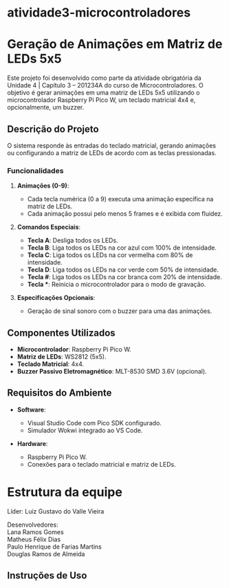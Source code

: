 # atividade3-microcontroladores

# Geração de Animações em Matriz de LEDs 5x5  

Este projeto foi desenvolvido como parte da atividade obrigatória da Unidade 4 | Capítulo 3 – 201234A do curso de Microcontroladores. 
O objetivo é gerar animações em uma matriz de LEDs 5x5 utilizando o microcontrolador Raspberry Pi Pico W, um teclado matricial 4x4 e, opcionalmente, um buzzer.  

## **Descrição do Projeto**  
O sistema responde às entradas do teclado matricial, gerando animações ou configurando a matriz de LEDs de acordo com as teclas pressionadas.  

### **Funcionalidades**  
1. **Animações (0-9)**:  
   - Cada tecla numérica (0 a 9) executa uma animação específica na matriz de LEDs.  
   - Cada animação possui pelo menos 5 frames e é exibida com fluidez.  

2. **Comandos Especiais**:  
   - **Tecla A**: Desliga todos os LEDs.  
   - **Tecla B**: Liga todos os LEDs na cor azul com 100% de intensidade.  
   - **Tecla C**: Liga todos os LEDs na cor vermelha com 80% de intensidade.  
   - **Tecla D**: Liga todos os LEDs na cor verde com 50% de intensidade.  
   - **Tecla #**: Liga todos os LEDs na cor branca com 20% de intensidade.  
   - **Tecla \***: Reinicia o microcontrolador para o modo de gravação.  

3. **Especificações Opcionais**:  
   - Geração de sinal sonoro com o buzzer para uma das animações.  

## **Componentes Utilizados**  
- **Microcontrolador**: Raspberry Pi Pico W.  
- **Matriz de LEDs**: WS2812 (5x5).  
- **Teclado Matricial**: 4x4.  
- **Buzzer Passivo Eletromagnético**: MLT-8530 SMD 3.6V (opcional).  

## **Requisitos do Ambiente**  
- **Software**:  
  - Visual Studio Code com Pico SDK configurado.  
  - Simulador Wokwi integrado ao VS Code.  

- **Hardware**:  
  - Raspberry Pi Pico W.  
  - Conexões para o teclado matricial e matriz de LEDs.
 
# Estrutura da equipe
Líder: Luiz Gustavo do Valle Vieira

Desenvolvedores:<br>
Lana Ramos Gomes<br>
Matheus Félix Dias<br>
Paulo Henrique de Farias Martins<br>
Douglas Ramos de Almeida<br>

## **Instruções de Uso**  

